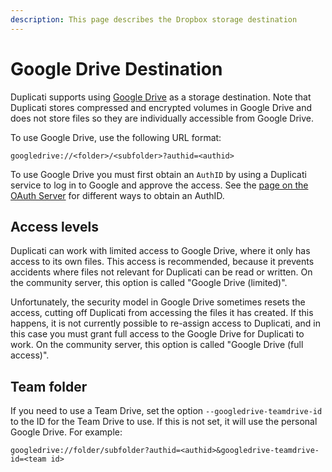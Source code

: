 ```yaml
---
description: This page describes the Dropbox storage destination
---
```


# Google Drive Destination

Duplicati supports using [Google Drive](https://workspace.google.com/products/drive/) as a storage destination. Note that Duplicati stores compressed and encrypted volumes in Google Drive and does not store files so they are individually accessible from Google Drive.

To use Google Drive, use the following URL format:

```
googledrive://<folder>/<subfolder>?authid=<authid>
```

To use Google Drive you must first obtain an `AuthID` by using a Duplicati service to log in to Google and approve the access. See the [page on the OAuth Server](../../duplicati-programs/oauth-server.md) for different ways to obtain an AuthID.

## Access levels

Duplicati can work with limited access to Google Drive, where it only has access to its own files. This access is recommended, because it prevents accidents where files not relevant for Duplicati can be read or written. On the community server, this option is called "Google Drive (limited)".

Unfortunately, the security model in Google Drive sometimes resets the access, cutting off Duplicati from accessing the files it has created. If this happens, it is not currently possible to re-assign access to Duplicati, and in this case you must grant full access to the Google Drive for Duplicati to work. On the community server, this option is called "Google Drive (full access)".

## Team folder

If you need to use a Team Drive, set the option `--googledrive-teamdrive-id` to the ID for the Team Drive to use. If this is not set, it will use the personal Google Drive. For example:

```
googledrive://folder/subfolder?authid=<authid>&googledrive-teamdrive-id=<team id>
```
